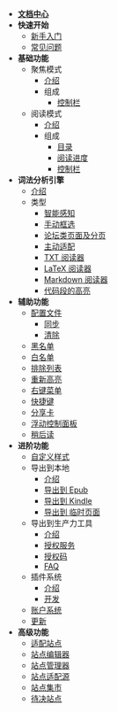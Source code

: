 * [**文档中心**](Home.md)
* **快速开始**
  * [新手入门](入门指南（-操作指引-）)
  * [常见问题](FAQ)
* **基础功能**
  * 聚焦模式
    * [介绍](聚焦模式)
    * 组成
      * [控制栏](聚焦模式-控制栏)
  * 阅读模式
    * [介绍](阅读模式)
    * 组成
      * [目录](目录)
      * [阅读进度](阅读进度)
      * [控制栏](阅读模式-控制栏)
* **词法分析引擎**
  * [介绍](词法分析引擎)
  * 类型
    * [智能感知](词法分析引擎?id=智能感知)
    * [手动框选](手动框选)
    * [论坛类页面及分页](论坛类页面及分页)
    * [主动适配](主动适配阅读模式)
    * [TXT 阅读器](TXT-阅读器)
    * [LaTeX 阅读器](词法分析引擎?id=LaTeX-识别)
    * [Markdown 阅读器](词法分析引擎?id=Markdown-识别)
    * [代码段的高亮](词法分析引擎?id=代码段的高亮)
* **辅助功能**
  * [配置文件](配置文件)
    * [同步](同步)
    * [清除](清除)
  * [黑名单](http://ksria.com/simpread/docs/#/FAQ?id=黑名单)
  * [白名单](http://ksria.com/simpread/docs/#/FAQ?id=白名单)
  * [排除列表](http://ksria.com/simpread/docs/#/FAQ?id=排除列表)
  * [重新高亮](重新高亮)
  * [右键菜单](右键菜单)
  * [快捷键](快捷键)
  * [分享卡](分享卡)
  * [浮动控制面板](浮动控制面板（FAP）与浮动控制栏（FAB）)
  * [稍后读](稍后读)
* **进阶功能**
  * [自定义样式](自定义样式)
  * 导出到本地
    * [介绍](保存到本地)
    * [导出到 Epub](发送到-Epub)
    * [导出到 Kindle](发送到-Kindle)
    * [导出到 临时页面](临时页面)
  * 导出到生产力工具
    * [介绍](导出到生产力工具)
    * [授权服务](授权服务)
    * [授权码](授权服务?id=授权码)
    * [FAQ](授权服务-FAQ)
  * 插件系统
    * [介绍](插件系统)
    * [开发](插件编写)
  * [账户系统](账户系统)
  * [更新](更新)
* **高级功能**
  * [适配站点](适配站点)
  * [站点编辑器](站点编辑器)
  * [站点管理器](站点管理器)
  * [站点适配源](站点适配源)
  * [站点集市](站点集市)
  * [待决站点](待决站点)